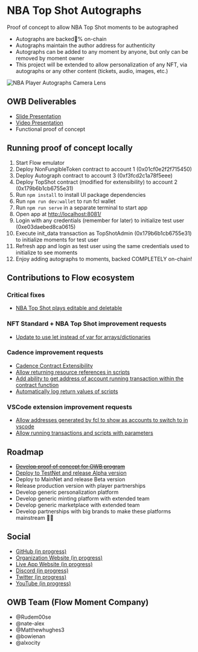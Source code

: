 # NBA Top Shot Autographs

Proof of concept to allow NBA Top Shot moments to be autographed

- Autographs are backed💯% on-chain
- Autographs maintain the author address for authenticity
- Autographs can be added to any moment by anyone, but only can be removed by moment owner
- This project will be extended to allow personalization of any NFT, via autographs or any other content (tickets, audio, images, etc.)

![NBA Player Autographs Camera Lens](https://media.giphy.com/media/3o6wrmlVHXz7jwAjsI/giphy.gif)

## OWB Deliverables

- [Slide Presentation](https://docs.google.com/presentation/d/1_wvwPyVowC09ZqShozLz3m7earVxPN9o1rv6vqNhqwQ)
- [Video Presentation](https://youtu.be/COAuF7El6Xc)
- Functional proof of concept

## Running proof of concept locally

1. Start Flow emulator
1. Deploy NonFungibleToken contract to account 1 (0x01cf0e2f2f715450)
1. Deploy Autograph contract to account 3 (0xf3fcd2c1a78f5eee)
1. Deploy TopShot contract (modified for extensibility) to account 2 (0x179b6b1cb6755e31)
1. Run `npm install` to install UI package dependencies
1. Run `npm run dev:wallet` to run fcl wallet
1. Run `npm run serve` in a separate terminal to start app
1. Open app at [http://localhost:8081/](http://localhost:8081/)
1. Login with any credentials (remember for later) to initialize test user (0xe03daebed8ca0615)
1. Execute init_data transaction as TopShotAdmin (0x179b6b1cb6755e31) to initialize moments for test user
1. Refresh app and login as test user using the same credentials used to initialize to see moments
1. Enjoy adding autographs to moments, backed COMPLETELY on-chain!

## Contributions to Flow ecosystem

### Critical fixes

- [NBA Top Shot plays editable and deletable](https://github.com/onflow/cadence/pull/355)

### NFT Standard + NBA Top Shot improvement requests

- [Update to use let instead of var for arrays/dictionaries](https://github.com/dapperlabs/nba-smart-contracts/issues/87)

### Cadence improvement requests

- [Cadence Contract Extensibility](https://github.com/onflow/cadence/issues/357)
- [Allow returning resource references in scripts](https://github.com/onflow/cadence/issues/358)
- [Add ability to get address of account running transaction within the contract function](https://github.com/onflow/cadence/issues/359)
- [Automatically log return values of scripts](https://github.com/onflow/cadence/issues/360)

### VSCode extension improvement requests

- [Allow addresses generated by fcl to show as accounts to switch to in vscode](https://github.com/onflow/vscode-flow/issues/26)
- [Allow running transactions and scripts with parameters](https://github.com/onflow/vscode-flow/issues/27)

## Roadmap

- ~~[Develop proof of concept for OWB program](https://github.com/orgs/Flow-Moment-Company/projects/2)~~
- [Deploy to TestNet and release Alpha version](https://github.com/orgs/Flow-Moment-Company/projects/4)
- Deploy to MainNet and release Beta version
- Release production version with player partnerships
- Develop generic personalization platform
- Develop generic minting platform with extended team
- Develop generic marketplace with extended team
- Develop partnerships with big brands to make these platforms mainstream 🚀🌝

## Social

- [GitHub (in progress)](https://github.com/orgs/Flow-Moment-Company)
- [Organization Website (in progress)](https://floment.co)
- [Live App Website (in progress)](https://flowr.pw)
- [Discord (in progress)](https://discord.gg/mCtsWyS)
- [Twitter (in progress)](https://twitter.com/flomentco)
- [YouTube (in progress)](https://www.youtube.com/channel/UCdtuEvDcOIhMc0zmfyeBkKQ)

## OWB Team (Flow Moment Company)

- @Rudem00se
- @nate-alex
- @Matthewhughes3
- @bowienan
- @alxocity

